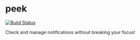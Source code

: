 # peek

[![Build Status](https://travis-ci.org/wags/peek.svg?branch=master)](https://travis-ci.org/wags/peek)

Check and manage notifications without breaking your focus!
